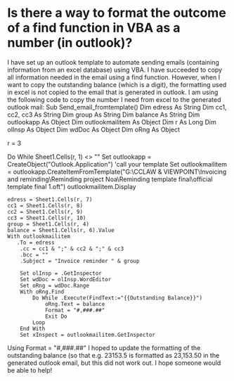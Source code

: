 
# Is there a way to format the outcome of a find function in VBA as a number (in outlook)?

I have set up an outlook template to automate sending emails (containing information from an excel database) using VBA. I have succeeded to copy all information needed in the email using a find function. However, when I want to copy the outstanding balance (which is a digit), the formatting used in excel is not copied to the email that is generated in outlook.
I am using the following code to copy the number I need from excel to the generated outlook mail:
Sub Send_email_fromtemplate()
Dim edress As String
Dim cc1, cc2, cc3 As String
Dim group As String
Dim balance As String
Dim outlookapp As Object
Dim outlookmailitem As Object
Dim r As Long
Dim olInsp As Object
Dim wdDoc As Object
Dim oRng As Object


 r = 3

Do While Sheet1.Cells(r, 1) <> ""
    Set outlookapp = CreateObject("Outlook.Application")
    'call your template
    Set outlookmailitem = outlookapp.CreateItemFromTemplate("G:\CCLAW & VIEWPOINT\Invoicing and reminding\Reminding project Noa\Reminding template final\official template final 1.oft")
    outlookmailitem.Display

    edress = Sheet1.Cells(r, 7)
    cc1 = Sheet1.Cells(r, 8)
    cc2 = Sheet1.Cells(r, 9)
    cc3 = Sheet1.Cells(r, 10)
    group = Sheet1.Cells(r, 4)
    balance = Sheet1.Cells(r, 6).Value
    With outlookmailitem
       .To = edress
        .cc = cc1 & ";" & cc2 & ";" & cc3
        .bcc = ""
        .Subject = "Invoice reminder " & group
        
        Set olInsp = .GetInspector
        Set wdDoc = olInsp.WordEditor
        Set oRng = wdDoc.Range
        With oRng.Find
            Do While .Execute(FindText:="{{Outstanding Balance}}")
                oRng.Text = balance
                Format = "#,###.##"
                Exit Do
            Loop
        End With
        Set xInspect = outlookmailitem.GetInspector
  

Using Format = "#,###.##" I hoped to update the formatting of the outstanding balance (so that e.g. 23153.5 is formatted as 23,153.50 in the generated outlook email, but this did not work out.
I hope someone would be able to help!

        